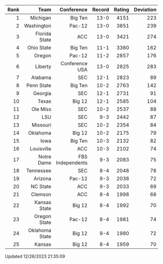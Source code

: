 | Rank  | Team                 | Conference           | Record   | Rating | Deviation |
| ---:  | ---:                 | ---:                 | ---:     | ---:   | ---:      |
| 1     | Michigan             | Big Ten              | 13-0     | 4151   | 223       |
| 2     | Washington           | Pac-12               | 13-0     | 3851   | 239       |
| 3     | Florida State        | ACC                  | 13-0     | 3421   | 274       |
| 4     | Ohio State           | Big Ten              | 11-1     | 3360   | 162       |
| 5     | Oregon               | Pac-12               | 11-2     | 2857   | 176       |
| 6     | Liberty              | Conference USA       | 13-0     | 2825   | 283       |
| 7     | Alabama              | SEC                  | 12-1     | 2823   | 89        |
| 8     | Penn State           | Big Ten              | 10-2     | 2763   | 142       |
| 9     | Georgia              | SEC                  | 12-1     | 2731   | 91        |
| 10    | Texas                | Big 12               | 12-1     | 2585   | 104       |
| 11    | Ole Miss             | SEC                  | 10-2     | 2537   | 88        |
| 12    | LSU                  | SEC                  | 9-3      | 2442   | 87        |
| 13    | Missouri             | SEC                  | 10-2     | 2354   | 84        |
| 14    | Oklahoma             | Big 12               | 10-2     | 2175   | 79        |
| 15    | Iowa                 | Big Ten              | 10-3     | 2132   | 82        |
| 16    | Louisville           | ACC                  | 10-3     | 2102   | 74        |
| 17    | Notre Dame           | FBS Independents     | 9-3      | 2083   | 75        |
| 18    | Tennessee            | SEC                  | 8-4      | 2048   | 78        |
| 19    | Arizona              | Pac-12               | 9-3      | 2038   | 72        |
| 20    | NC State             | ACC                  | 9-3      | 2033   | 69        |
| 21    | Clemson              | ACC                  | 8-4      | 1998   | 68        |
| 22    | Kansas State         | Big 12               | 8-4      | 1992   | 70        |
| 23    | Oregon State         | Pac-12               | 8-4      | 1981   | 74        |
| 24    | Oklahoma State       | Big 12               | 9-4      | 1980   | 72        |
| 25    | Kansas               | Big 12               | 8-4      | 1959   | 70        |

Updated 12/26/2023 21:35:09
